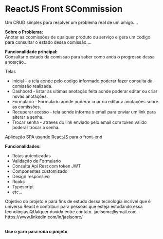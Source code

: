 <h1>ReactJS Front SCommission </h1>

Um CRUD simples para resolver um problema real de um amigo....
 <p>
 <strong>
Sobre o Problema:
  </strong><br/>
 Anotar as ccomissões de qualquer produto ou serviço e gera um codigo para consultar o estado dessa comissão....
  </p>
 <p>
 <strong>Funcionalidade principal:</strong><br/>
      Consultar o estado da comissao para saber como anda o progresso dessa anotação..
  </p>
<p>    
 Telas
  <ul>
     <li>Inicial - a tela aonde pelo codigo informado poderar fazer consulta da comissão realizada.</li>
     <li>Dashbord - listar as ultimas anotação feita aonde poderar editar ou criar novas anotações.</li>
     <li>Formulario - Formulario aonde poderar criar ou editar a anotações sobre as comissões.</li>
     <li>Recuperar acesso - tela aonde informa o email para enviar um link para alterar a senha.</li>
     <li>Trocar senha - atraves do link enviado pelo email com token valido poderar trocar a senha.</li>
    </ul>
</p>
Aplicação SPA usando ReactJS para o front-end
<p>  
  <strong> Funcionalidades:</strong>
  <ul>
    <li>Rotas autenticadas</li>
    <li>Validação de Formulario</li>
    <li>Consulta Api Rest com token JWT</li>
    <li>Componentes customizado</li>
    <li>Design responsivo</li>
    <li>Rooks</li>
    <li>Typescript</li>
    <li>etc...</li>
   </ul>
</p>
Objetivo do projeto é para fins de estudo dessa tecnologia incrivel que é universo React e contribuir para pessoas que esteja estudando essa tecnologias
QUalquer duvida entre contato. jaelsonrc@ymail.com - https://www.linkedin.com/in/jaelsonrc/ <br/><br/>

<strong>Use o yarn para roda o projeto</strong>
